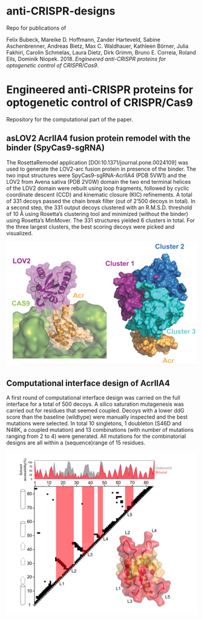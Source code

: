 # anti-CRISPR-designs
Repo for publications of 

Felix Bubeck, Mareike D. Hoffmann, Zander Harteveld, Sabine Aschenbrenner, Andreas Bietz, Max C. Waldhauer, Kathleen Börner, Julia Fakhiri, Carolin Schmelas, Laura Dietz, Dirk Grimm, Bruno E. Correia, Roland Eils, Dominik Niopek. 2018. *Engineered anti-CRISPR proteins for optogenetic control of CRISPR/Cas9*.

# Engineered anti-CRISPR proteins for optogenetic control of CRISPR/Cas9
Repository for the computational part of the paper.

## asLOV2 AcrIIA4 fusion protein remodel with the binder (SpyCas9-sgRNA)
The RosettaRemodel application [DOI:10.1371/journal.pone.0024109] was used to generate the LOV2-arc fusion protein in presence of the binder. The two input structures were SpyCas9-sgRNA-AcrIIA4 (PDB 5VW1) and the LOV2 from Avena sativa (PDB 2V0W) domain the two end terminal helices of the LOV2 domain were rebuilt using loop fragments, followed by cyclic coordinate descent (CCD) and kinematic closure (KIC) refinements. A total of 331 decoys passed the chain break filter (out of 2’500 decoys in total). In a second step, the 331 output decoys clustered with an R.M.S.D. threshold of 10 Å using Rosetta’s clustering tool and minimized (without the binder) using Rosetta’s MinMover. The 331 structures yielded 6 clusters in total. For the three largest clusters, the best scoring decoys were picked and visualized.

![Alt text](images/cluster_overview.png "Shown right the representative of the largest cluster bound to SpyCas9 and left the 3 major clusters.")

## Computational interface design of AcrIIA4
A first round of computational interface design was carried on the full interface for a total of 500 decoys. A silico saturation mutagenesis was carried out for residues that seemed coupled. Decoys with a lower ddG score than the baseline (wildtype) were manually inspected and the best mutations were selected. In total 10 singletons, 1 doubleton (S46D and N48K, a coupled mutation) and 13 combinations (with number of mutations ranging from 2 to 4) were generated. All mutations for the combinatorial designs are all within a (sequence)range of 15 residues.

![Alt text](images/arcIIa4_interface.png "The arcIIA4 interface for design in red.")
